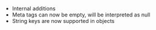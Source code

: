 * Internal additions
* Meta tags can now be empty, will be interpreted as null
* String keys are now supported in objects